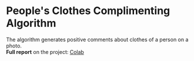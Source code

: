# People's Clothes Complimenting Algorithm
The algorithm generates positive comments about clothes of a person on a photo.<br>
**Full report** on the project: <a href="https://drive.google.com/file/d/1jUI2-iagAW7mP_5eztXV0gtog4KP08D-/view?usp=sharing">Colab</a>
